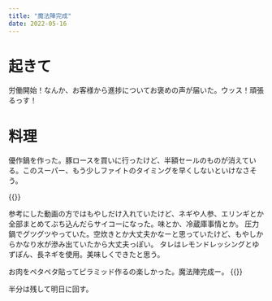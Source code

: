```yaml
---
title: "魔法陣完成"
date: 2022-05-16
---
```


# 起きて
労働開始！なんか、お客様から進捗についてお褒めの声が届いた。ウッス！頑張るっす！

# 料理
優作鍋を作った。豚ロースを買いに行ったけど、半額セールのものが消えている。このスーパー、もう少しファイトのタイミングを早くしないといけなさそう。

{{<tweet user="dango_bot" id="1526188602174357504">}}

参考にした動画の方ではもやしだけ入れていたけど、ネギや人参、エリンギとか全部まとめてぶち込んだらサイコーになった。味とか、冷蔵庫事情とか。
圧力鍋でグツグツやっていた。空炊きとか大丈夫かなーと思っていたけど、もやしからかなり水が滲み出ていたから大丈夫っぽい。
タレはレモンドレッシングとゆずぽん、長ネギを使用。美味しくできたと思う。

お肉をペタペタ貼ってピラミッド作るの楽しかった。魔法陣完成ー。
{{<youtube e384BWkmv_g>}}

半分は残して明日に回す。